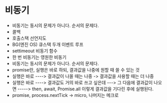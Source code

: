 # 비동기
* 비동기는 동시의 문제가 아니다. 순서의 문제다.
* 콜백
* 호출스택 선언지도
* BG(엔진 OS) 큐스택 두개 이벤트 루프
* settimeout 비동기 함수
* 한 번 비동기는 영원한 비동기
* 비동기는 동시의 문제가 아니다. 순서의 문제다.
* promise란, 실행은 바로 하되, 결과값을 나중에 원할 때 쓸 수 있는 것
* 실행은 바로 ----> 결과값이 나올 때는 나중 -> 결과값을 사용할 때는 더 나중
* 실행은 바로 ----> 결과값도 거의 바로 쓰고 싶은데 ---> 그 다음에 결과값이 나오면 -----> then, await, Promise.all 이렇게 결과값을 기다린 후에 실행된다.
* promise, process.nextTick -> micro, 나머지는 메크로
